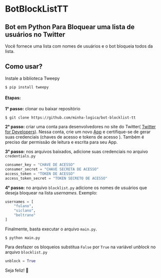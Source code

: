 # BotBlockListTT
## Bot em Python Para Bloquear uma lista de usuários no Twitter

Você fornece uma lista com nomes de usuários e o bot bloqueia todos da lista.

## Como usar?
Instale a biblioteca Tweepy
```
$ pip install tweepy
```
#### Etapas:

   **1° passo:** clonar ou baixar repositório
```
$ git clone https://github.com/minha-logica/bot-blocklist-tt
```
   **2° passo:** criar uma conta para desenvolvedores no site do Twitter(
[Twitter for Developers](https://developer.twitter.com/en/apply-for-access)). Nessa conta, crie um novo [App](http://dev.twitter.com/apps) e
certifique-se de gerar suas credenciais (chaves de acesso e tokens de acesso ). Também é preciso dar permissão de leitura e escrita para seu App.
  
 
   **3° passo:** nos arquivos baixados, adicione suas credenciais no arquivo `credentials.py`
```python
consumer_key = "CHAVE DE ACESSO" 
consumer_secret = "CHAVE SECRETA DE ACESSO" 
access_token = "TOKEN DE ACESSO"
access_token_secret = "TOKEN SECRETO DE ACESSO"

```
   **4° passo:**  no arquivo `blocklist.py` adicione os nomes de usuários que deseja bloquear na lista *usernames*.
Exemplo:
```python
usernames = [
    "fulano",
    "siclano",
    "beltrano"
]
```

Finalmente, basta executar o arquivo ```main.py```.
```
$ python main.py
```

Para desfazer os bloqueios substitua `False` por `True` na variável *unblock* no arquivo `blocklist.py`
```python
unblock = True
```

Seja feliz! 🙂

